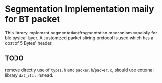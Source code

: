 # Segmentation Implementation maily for BT packet

This library implement segmentation/fragmentation mechanism espcially for ble pysical layer. A customized packet slicing protocol is used which has a cost of 5 Bytes' header.

## TODO

remove directly use of `types.h` and `packer.h`/`packer.c`, should use external library `dxt_util` instead.
